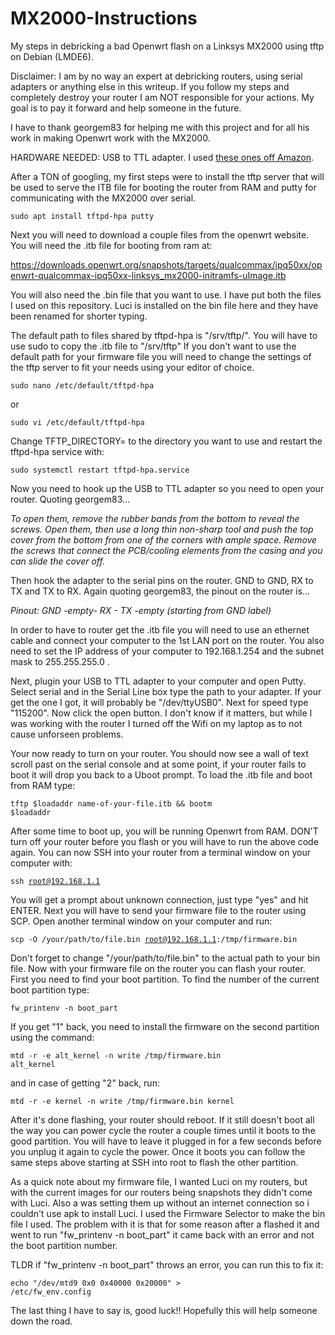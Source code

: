 # MX2000-Instructions
My steps in debricking a bad Openwrt flash on a Linksys MX2000 using tftp on Debian (LMDE6).

Disclaimer: I am by no way an expert at debricking routers, using serial adapters or anything else in this writeup.
If you follow my steps and completely destroy your router I am NOT responsible for your actions.
My goal is to pay it forward and help someone in the future.

I have to thank georgem83 for helping me with this project and for all his work in making Openwrt work with the MX2000.

HARDWARE NEEDED: USB to TTL adapter. I used <a href="https://www.amazon.com/dp/B0D76NNWVW?ref=ppx_yo2ov_dt_b_fed_asin_title">these ones off Amazon</a>.

After a TON of googling, my first steps were to install the tftp server that will be used to serve the ITB file for booting the router from RAM and putty for communicating with the MX2000 over serial.

<code>sudo apt install tftpd-hpa putty</code>

Next you will need to download a couple files from the openwrt website. You will need the .itb file for booting from ram at:

<a href="https://downloads.openwrt.org/snapshots/targets/qualcommax/ipq50xx/openwrt-qualcommax-ipq50xx-linksys_mx2000-initramfs-uImage.itb">https://downloads.openwrt.org/snapshots/targets/qualcommax/ipq50xx/openwrt-qualcommax-ipq50xx-linksys_mx2000-initramfs-uImage.itb</a>

You will also need the .bin file that you want to use. I have put both the files I used on this repository. Luci is installed on the bin file here and they have been renamed for shorter typing.

The default path to files shared by tftpd-hpa is "/srv/tftp/". You will have to use sudo to copy the .itb file to "/srv/tftp"
If you don't want to use the default path for your firmware file you will need to change the settings of the tftp server to fit your needs using your editor of choice.

<code>sudo nano /etc/default/tftpd-hpa</code>

or

<code>sudo vi /etc/default/tftpd-hpa</code>

Change TFTP_DIRECTORY= to the directory you want to use and restart the tftpd-hpa service with:

<code>sudo systemctl restart tftpd-hpa.service</code>

Now you need to hook up the USB to TTL adapter so you need to open your router. Quoting georgem83...

<i>To open them, remove the rubber bands from the bottom to reveal the screws. Open them, then use a long thin non-sharp tool and push the top cover from the bottom from one of the corners with ample space. Remove the screws that connect the PCB/cooling elements from the casing and you can slide the cover off.</i>

Then hook the adapter to the serial pins on the router. GND to GND, RX to TX and TX to RX. Again quoting georgem83, the pinout on the router is...

<i>Pinout: GND -empty- RX - TX -empty (starting from GND label)</i>

In order to have to router get the .itb file you will need to use an ethernet cable and connect your computer to the 1st LAN port on the router. You also need to set the IP address of your computer to 192.168.1.254 and the subnet mask to 255.255.255.0 .

Next, plugin your USB to TTL adapter to your computer and open Putty. Select serial and in the Serial Line box type the path to your adapter. If your get the one I got, it will probably be "/dev/ttyUSB0". Next for speed type "115200". Now click the open button. I don't know if it matters, but while I was working with the router I turned off the Wifi on my laptop as to not cause unforseen problems.

Your now ready to turn on your router. You should now see a wall of text scroll past on the serial console and at some point, 
if your router fails to boot it will drop you back to a Uboot prompt. To load the .itb file and boot from RAM type:

<code>tftp $loadaddr name-of-your-file.itb && bootm $loadaddr</code>

After some time to boot up, you will be running Openwrt from RAM. DON'T turn off your router before you flash or you will have to run the above code again. You can now SSH into your router from a terminal window on your computer with:

<code>ssh root@192.168.1.1</code>

You will get a prompt about unknown connection, just type "yes" and hit ENTER.
Next you will have to send your firmware file to the router using SCP. Open another terminal window on your computer and run:

<code>scp -O /your/path/to/file.bin root@192.168.1.1:/tmp/firmware.bin</code>

Don't forget to change "/your/path/to/file.bin" to the actual path to your bin file. Now with your firmware file on the router you can flash your router. First you need to find your boot partition. To find the number of the current boot partition type:

<code>fw_printenv -n boot_part</code>

If you get "1" back, you need to install the firmware on the second partition using the command:

<code>mtd -r -e alt_kernel -n write /tmp/firmware.bin alt_kernel</code>

and in case of getting "2" back, run:

<code>mtd -r -e kernel -n write /tmp/firmware.bin kernel</code>

After it's done flashing, your router should reboot. If it still doesn't boot all the way you can power cycle the router a couple times until it boots to the good partition. You will have to leave it plugged in for a few seconds before you unplug it again to cycle the power. Once it boots you can follow the same steps above starting at SSH into root to flash the other partition.

As a quick note about my firmware file, I wanted Luci on my routers, but with the current images for our routers being snapshots they didn't come with Luci. Also a was setting them up without an internet connection so i couldn't use apk to install Luci. I used the Firmware Selector to make the bin file I used. The problem with it is that for some reason after a flashed it and went to run "fw_printenv -n boot_part" it came back with an error and not the boot partition number.

TLDR if "fw_printenv -n boot_part" throws an error, you can run this to fix it:

<code>echo "/dev/mtd9 0x0 0x40000 0x20000" > /etc/fw_env.config</code>

The last thing I have to say is, good luck!! Hopefully this will help someone down the road.
